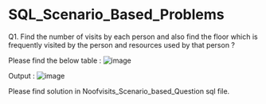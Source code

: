 # SQL_Scenario_Based_Problems

Q1. Find the number of visits by each person and also find the floor which is frequently visited by the person and resources used by that person ?

Please find the below table : ![image](https://user-images.githubusercontent.com/72154374/204100801-422e65e1-4269-4865-95fc-b244c2196454.png)

Output : ![image](https://user-images.githubusercontent.com/72154374/204100822-a81a4d20-3929-489a-a432-b2e5a6b9695c.png)

Please find solution in Noofvisits_Scenario_based_Question sql file.
